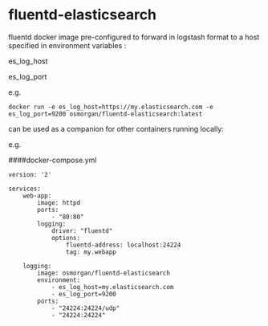 # fluentd-elasticsearch
fluentd docker image pre-configured to forward in logstash format to a host specified in environment variables : 

es_log_host

es_log_port


e.g.

	docker run -e es_log_host=https://my.elasticsearch.com -e es_log_port=9200 osmorgan/fluentd-elasticsearch:latest

can be used as a companion for other containers running locally:

e.g.

####docker-compose.yml

	version: '2'
	
	services:
  		web-app:
    		image: httpd
    		ports:
      			- "80:80"
    		logging:
      			driver: "fluentd"
      			options:
        			fluentd-address: localhost:24224
        			tag: my.webapp

  		logging:
    		image: osmorgan/fluentd-elasticsearch
    		environment: 
      			- es_log_host=my.elasticsearch.com
      			- es_log_port=9200
    		ports:
    		   	- "24224:24224/udp"
      			- "24224:24224"
      			
